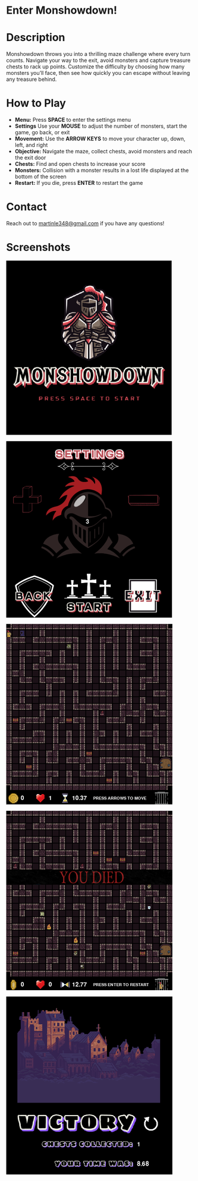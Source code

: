 
# Enter Monshowdown!

# Description
Monshowdown throws you into a thrilling maze challenge where every turn counts. Navigate your way to the exit, 
avoid monsters and capture treasure chests to rack up points. Customize the difficulty by choosing how many 
monsters you’ll face, then see how quickly you can escape without leaving any treasure behind.


# How to Play
- **Menu:** Press **SPACE** to enter the settings menu
- **Settings** Use your **MOUSE** to adjust the number of monsters, start the game, go back, or exit
- **Movement:** Use the **ARROW KEYS** to move your character up, down, left, and right
- **Objective:** Navigate the maze, collect chests, avoid monsters and reach the exit door
- **Chests:** Find and open chests to increase your score
- **Monsters:** Collision with a monster results in a lost life displayed at the bottom of the screen
- **Restart:** If you die, press **ENTER** to restart the game


# Contact
Reach out to martinle348@gmail.com if you have any questions!


# Screenshots
![start](screenshots/start_screenshot.png)

![settings](screenshots/settings_screenshot.png)

![game](screenshots/game_screenshot.png)

![death](screenshots/death_screeenshot.png)

![end](screenshots/end_screenshot.png)
